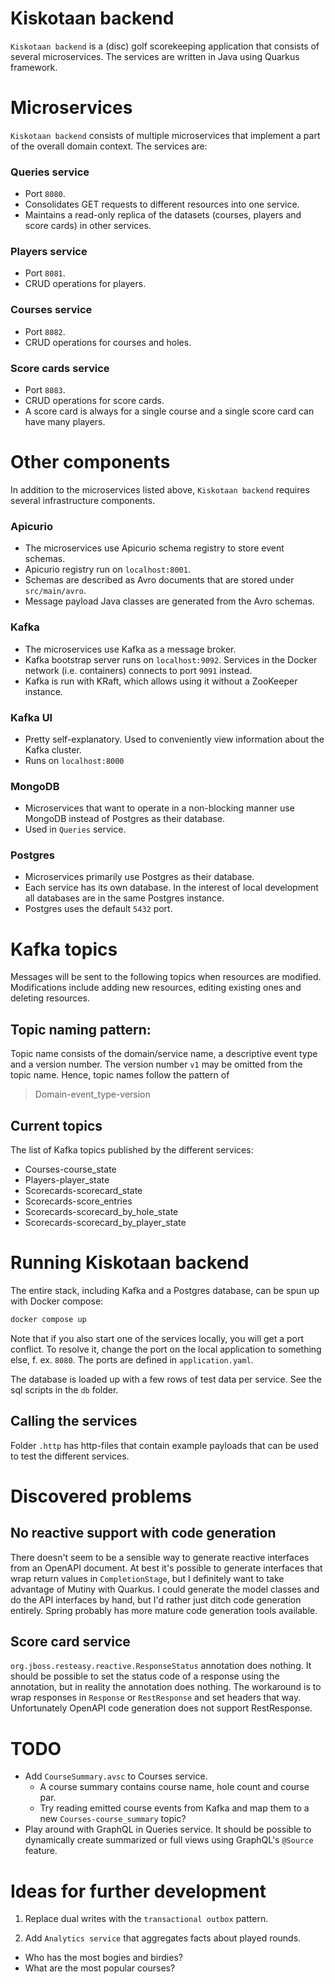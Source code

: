 # Kiskotaan backend
`Kiskotaan backend` is a (disc) golf scorekeeping application that consists of several microservices. The services are written in Java using Quarkus framework.


# Microservices
`Kiskotaan backend` consists of multiple microservices that implement a part of the overall domain context. The services are:

### Queries service
- Port `8080`.
- Consolidates GET requests to different resources into one service.
- Maintains a read-only replica of the datasets (courses, players and score cards) in other services.

### Players service
- Port `8081`.
- CRUD operations for players.

### Courses service
- Port `8082`.
- CRUD operations for courses and holes.

### Score cards service
- Port `8083`.
- CRUD operations for score cards.
- A score card is always for a single course and a single score card can have many players.


# Other components
In addition to the microservices listed above, `Kiskotaan backend` requires several infrastructure components.

### Apicurio
- The microservices use Apicurio schema registry to store event schemas.
- Apicurio registry run on `localhost:8001`.
- Schemas are described as Avro documents that are stored under `src/main/avro`.
- Message payload Java classes are generated from the Avro schemas.

### Kafka
- The microservices use Kafka as a message broker.
- Kafka bootstrap server runs on `localhost:9092`. Services in the Docker network (i.e. containers) connects to port `9091` instead.
- Kafka is run with KRaft, which allows using it without a ZooKeeper instance.

### Kafka UI
- Pretty self-explanatory. Used to conveniently view information about the Kafka cluster.
- Runs on `localhost:8000`

### MongoDB
- Microservices that want to operate in a non-blocking manner use MongoDB instead of Postgres as their database.
- Used in `Queries` service.

### Postgres
- Microservices primarily use Postgres as their database.
- Each service has its own database. In the interest of local development all databases are in the same Postgres instance.
- Postgres uses the default `5432` port.


# Kafka topics
Messages will be sent to the following topics when resources are modified. Modifications include adding new resources, editing existing ones and deleting resources.

## Topic naming pattern:
Topic name consists of the domain/service name, a descriptive event type and a version number. The version number `v1` may be omitted from the topic name. Hence, topic names follow the pattern of

> Domain-event_type-version

## Current topics
The list of Kafka topics published by the different services:
- Courses-course_state
- Players-player_state
- Scorecards-scorecard_state
- Scorecards-score_entries
- Scorecards-scorecard_by_hole_state
- Scorecards-scorecard_by_player_state

# Running Kiskotaan backend
The entire stack, including Kafka and a Postgres database, can be spun up with Docker compose:

```bash
docker compose up
```

Note that if you also start one of the services locally, you will get a port conflict. To resolve it, change the port on the local application to something else, f. ex. `8080`. The ports are defined in `application.yaml`.

The database is loaded up with a few rows of test data per service. See the sql scripts in the `db` folder.

## Calling the services
Folder `.http` has http-files that contain example payloads that can be used to test the different services.

# Discovered problems

## No reactive support with code generation
There doesn't seem to be a sensible way to generate reactive interfaces from an OpenAPI document. At best it's possible to generate interfaces that wrap return values in `CompletionStage`, but I definitely want to take advantage of Mutiny with Quarkus. I could generate the model classes and do the API interfaces by hand, but I'd rather just ditch code generation entirely. Spring probably has more mature code generation tools available.

## Score card service
`org.jboss.resteasy.reactive.ResponseStatus` annotation does nothing. It should be possible to set the status code of a response using the annotation, but in reality the annotation does nothing. The workaround is to wrap responses in `Response` or `RestResponse` and set headers that way. Unfortunately OpenAPI code generation does not support RestResponse.

# TODO
- Add `CourseSummary.avsc` to Courses service.
  - A course summary contains course name, hole count and course par.
  - Try reading emitted course events from Kafka and map them to a new `Courses-course_summary` topic?
- Play around with GraphQL in Queries service. It should be possible to dynamically create summarized or full views using GraphQL's `@Source` feature.

# Ideas for further development
1. Replace dual writes with the `transactional outbox` pattern.

2. Add `Analytics service` that aggregates facts about played rounds. 
  - Who has the most bogies and birdies? 
  - What are the most popular courses?

